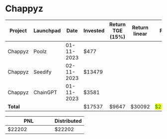 # Chappyz



<table data-full-width="true"><thead><tr><th width="141">Project</th><th width="138">Launchpad</th><th width="132">Date</th><th width="114">Invested</th><th width="161">Return TGE (15%)</th><th width="185">Return linear</th><th>PNL</th></tr></thead><tbody><tr><td>Chappyz</td><td>Poolz</td><td>01-11-2023</td><td>$477</td><td></td><td></td><td></td></tr><tr><td>Chappyz</td><td>Seedify</td><td>02-11-2023</td><td>$13479</td><td></td><td></td><td></td></tr><tr><td>Chappyz</td><td>ChainGPT</td><td>01-11-2023</td><td>$3581</td><td></td><td></td><td></td></tr><tr><td><strong>Total</strong></td><td></td><td></td><td>$17537</td><td>$9647</td><td>$30092</td><td><mark style="color:green;">$22202</mark></td></tr></tbody></table>

<table data-full-width="true"><thead><tr><th width="135">PNL</th><th>Distributed</th></tr></thead><tbody><tr><td>$22202</td><td>$22202</td></tr></tbody></table>

